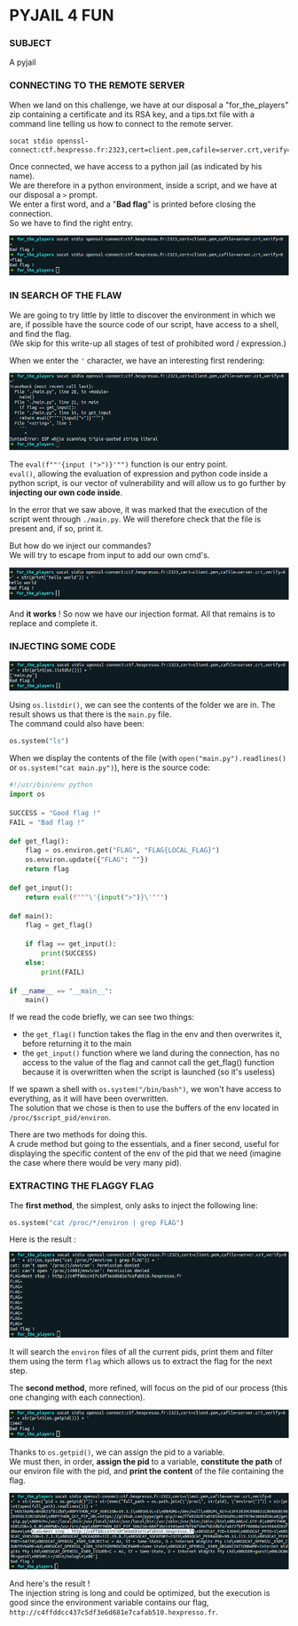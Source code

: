 # PYJAIL 4 FUN

### SUBJECT
A pyjail

### CONNECTING TO THE REMOTE SERVER
When we land on this challenge, we have at our disposal a "for_the_players" zip containing a certificate and its RSA key, and a tips.txt file with a command line telling us how to connect to the remote server.  

```
socat stdio openssl-connect:ctf.hexpresso.fr:2323,cert=client.pem,cafile=server.crt,verify=0
```

Once connected, we have access to a python jail (as indicated by his name).  
We are therefore in a python environment, inside a script, and we have at our disposal a `>` prompt.  
We enter a first word, and a "__Bad flag__" is printed before closing the connection.  
So we have to find the right entry.  

![ch05 init](/images/ch05-init.png)

### IN SEARCH OF THE FLAW
We are going to try little by little to discover the environment in which we are, if possible have the source code of our script, have access to a shell, and find the flag.  
(We skip for this write-up all stages of test of prohibited word / expression.)  

When we enter the `'` character, we have an interesting first rendering:  

![ch05 init](/images/ch05-error.png)

The `eval(f""'{input (">")}'"")` function is our entry point.  
`eval()`, allowing the evaluation of expression and python code inside a python script, is our vector of vulnerability and will allow us to go further by __injecting our own code inside__.  

In the error that we saw above, it was marked that the execution of the script went through `./main.py`.
We will therefore check that the file is present and, if so, print it.

But how do we inject our commandes?  
We will try to escape from input to add our own cmd's.  

![ch05 hello world](/images/ch05-helloworld.png)

And __it works__ ! So now we have our injection format. All that remains is to replace and complete it.  

### INJECTING SOME CODE
![ch05 ls](/images/ch05-ls.png)

Using `os.listdir()`, we can see the contents of the folder we are in. 
The result shows us that there is the `main.py` file.  
The command could also have been:

```python
os.system("ls")
```

When we display the contents of the file (with `open("main.py").readlines()` or `os.system("cat main.py")`), here is the source code:  

```python
#!/usr/bin/env python 
import os

SUCCESS = "Good flag !"
FAIL = "Bad flag !" 

def get_flag():
    flag = os.environ.get("FLAG", "FLAG{LOCAL_FLAG}")
    os.environ.update({"FLAG": ""})
    return flag

def get_input():
    return eval(f"""\'{input(">")}\'""")

def main():
    flag = get_flag()

    if flag == get_input(): 
        print(SUCCESS) 
    else:
        print(FAIL)

if __name__ == "__main__":
    main()
```

If we read the code briefly, we can see two things:  
- the `get_flag()` function takes the flag in the env and then overwrites it, before returning it to the main
- the `get_input()` function where we land during the connection, has no access to the value of the flag and cannot call the get_flag() function because it is overwritten when the script is launched (so it's useless)

If we spawn a shell with `os.system("/bin/bash")`, we won't have access to everything, as it will have been overwritten.  
The solution that we chose is then to use the buffers of the env located in `/proc/$script_pid/environ`.

There are two methods for doing this.  
A crude method but going to the essentials, and a finer second, useful for displaying the specific content of the env of the pid that we need (imagine the case where there would be very many pid).  

### EXTRACTING THE FLAGGY FLAG
The __first method__, the simplest, only asks to inject the following line:

```python
os.system("cat /proc/*/environ | grep FLAG")
```

Here is the result :  

![ch05 sol grep](/images/ch05-solgrep.png)

It will search the `environ` files of all the current pids, print them and filter them using the term `flag` which allows us to extract the flag for the next step.  

The __second method__, more refined, will focus on the pid of our process (this one changing with each connection).

![ch05 get pid](/images/ch05-getpid.png)

Thanks to `os.getpid()`, we can assign the pid to a variable.  
We must then, in order, __assign the pid__ to a variable, __constitute the path__ of our environ file with the pid, and __print the content__ of the file containing the flag.

![ch05 get flag](/images/ch05-getflag.png)

And here's the result !  
The injection string is long and could be optimized, but the execution is good since the environment variable contains our flag, `http://c4ffddcc437c5df3e6d681e7cafab510.hexpresso.fr`.
